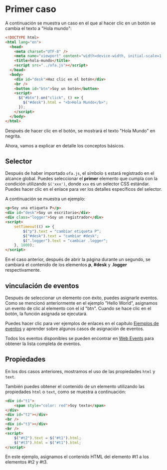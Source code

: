 # Primer caso

A continuación se muestra un caso en el que al hacer clic en un botón se cambia el texto a "Hola mundo":

```html
<!DOCTYPE html>
<html lang="en">
  <head>
    <meta charset="UTF-8" />
    <meta name="viewport" content="width=device-width, initial-scale=1.0" />
    <title>hola-mundo</title>
    <script src="../ofa.js"></script>
  </head>
  <body>
    <div id="desk">Haz clic en el botón</div>
    <br />
    <button id="btn">Soy un botón</button>
    <script>
      $("#btn").on("click", () => {
        $("#desk").html = "<b>Hola Mundo</b>";
      });
    </script>
  </body>
</html>
```

Después de hacer clic en el botón, se mostrará el texto "Hola Mundo" en negrita.

Ahora, vamos a explicar en detalle los conceptos básicos.

## Selector

Después de haber importado `ofa.js`, el símbolo `$` estará registrado en el alcance global. Puedes seleccionar el **primer** elemento que cumpla con la condición utilizando `$('xxx')`, donde `xxx` es un selector CSS estándar. Puedes hacer clic en el enlace para ver los detalles específicos del selector.

A continuación se muestra un ejemplo:

```html
<p>Soy una etiqueta P</p>
<div id="desk">Soy un escritorio</div>
<div class="logger">Soy un registrador</div>
<script>
    setTimeout(() => {
        $("p").text = "cambiar etiqueta P";
        $("#desk").text = "cambiar #desk";
        $(".logger").text = "cambiar .logger";
    }, 1000);
</script>
```

En el caso anterior, después de abrir la página durante un segundo, se cambiará el contenido de los elementos **p**, **#desk** y **.logger** respectivamente.

## vinculación de eventos

Después de seleccionar un elemento con éxito, puedes asignarle eventos. Como se mencionó anteriormente en el ejemplo "Hello World", asignamos un evento de clic al elemento con el id "btn". Cuando se hace clic en el botón, la función asignada se ejecutará.

Puedes hacer clic para ver ejemplos de enlaces en el capítulo [Ejemplos de eventos](./example-event.md) y aprender sobre algunos casos de asignación de eventos.

Todos los eventos disponibles se pueden encontrar en [Web Events](https://developer.mozilla.org/en-US/docs/Web/Events) para obtener la lista completa de eventos.

## Propiedades

En los dos casos anteriores, mostramos el uso de las propiedades `html` y `text`.

También puedes obtener el contenido de un elemento utilizando las propiedades `html` o `text`, como se muestra a continuación:

```html
<div id="t1">
    <span style="color: red">Soy texto</span>
</div>
<div id="t2"></div>
<br />
<div id="t3"></div>
<br />
<script>
    $("#t2").text = $("#t1").html;
    $("#t3").html = $("#t1").html;
</script>
```

En este ejemplo, asignamos el contenido HTML del elemento #t1 a los elementos #t2 y #t3.
